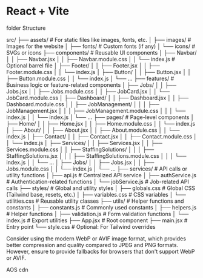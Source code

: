 # React + Vite


folder Structure


src/
├── assets/                # For static files like images, fonts, etc.
│   ├── images/            # Images for the website
│   ├── fonts/             # Custom fonts (if any)
│   └── icons/             # SVGs or icons
├── components/            # Reusable UI components
│   ├── Navbar/
│   │   ├── Navbar.jsx
│   │   ├── Navbar.module.css
│   │   └── index.js       # Optional barrel file
│   ├── Footer/
│   │   ├── Footer.jsx
│   │   ├── Footer.module.css
│   │   └── index.js
│   ├── Button/
│   │   ├── Button.jsx
│   │   ├── Button.module.css
│   │   └── index.js
│   └── ...
├── features/              # Business logic or feature-related components
│   ├── Jobs/
│   │   ├── Jobs.jsx
│   │   ├── Jobs.module.css
│   │   ├── JobCard.jsx
│   │   └── JobCard.module.css
│   ├── Dashboard/
│   │   ├── Dashboard.jsx
│   │   ├── Dashboard.module.css
│   │   ├── JobManagement/
│   │   │   ├── JobManagement.jsx
│   │   │   ├── JobManagement.module.css
│   │   │   └── index.js
│   │   └── index.js
│   └── ...
├── pages/                 # Page-level components
│   ├── Home/
│   │   ├── Home.jsx
│   │   ├── Home.module.css
│   │   └── index.js
│   ├── About/
│   │   ├── About.jsx
│   │   ├── About.module.css
│   │   └── index.js
│   ├── Contact/
│   │   ├── Contact.jsx
│   │   ├── Contact.module.css
│   │   └── index.js
│   ├── Services/
│   │   ├── Services.jsx
│   │   ├── Services.module.css
│   │   ├── StaffingSolutions/
│   │   │   ├── StaffingSolutions.jsx
│   │   │   ├── StaffingSolutions.module.css
│   │   │   └── index.js
│   │   └── ...
│   ├── Jobs/
│   │   ├── Jobs.jsx
│   │   ├── Jobs.module.css
│   │   └── index.js
│   └── ...
├── services/              # API calls or utility functions
│   ├── api.js             # Centralized API service
│   ├── authService.js     # Authentication-related functions
│   └── jobService.js      # Job-related API calls
├── styles/                # Global and utility styles
│   ├── globals.css        # Global CSS (Tailwind base, resets, etc.)
│   ├── variables.css      # CSS variables
│   └── utilities.css      # Reusable utility classes
├── utils/                 # Helper functions and constants
│   ├── constants.js       # Commonly used constants
│   ├── helpers.js         # Helper functions
│   ├── validation.js      # Form validation functions
│   └── index.js           # Export utilities
├── App.jsx                # Root component
├── main.jsx               # Entry point
└── style.css              # Optional: For Tailwind overrides




Consider using the modern WebP or AVIF image format, which provides better compression and quality compared to JPEG and PNG formats. However, ensure to provide fallbacks for browsers that don't support WebP or AVIF.


AOS cdn   <link rel="stylesheet" href="https://unpkg.com/aos@next/dist/aos.css" />
            <script src="https://unpkg.com/aos@next/dist/aos.js"></script>
  <script>
    AOS.init({
      offset: 200,
    duration: 900

    });
  </script>